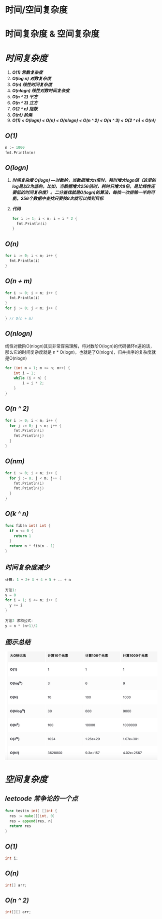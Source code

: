 # 时间/空间复杂度


# 时间复杂度 & 空间复杂度

# ***时间复杂度***

1. ***O(1) 常数复杂度***
2. ***O(log n) 对数复杂度***
3. ***O(n) 线性时间复杂度***
4. ***O(nlogn) 线性对数时间复杂度***
5. ***O(n ^ 2) 平方***
6. ***O(n ^ 3) 立方***
7. ***O(2 ^ n) 指数***
8. ***O(n!) 阶乘***
9. ***O(1) < O(logn) < O(n) < O(nlogn) < O(n ^ 2) < O(n ^ 3) < O(2 ^ n) < O(n!)***

## ***O(1)***

```go
n := 1000
fmt.Println(n)
```

## ***O(logn)***

1. ***时间复杂度 O(logn) —对数阶，当数据增大n倍时，耗时增大logn倍（这里的log是以2为底的，比如，当数据增大256倍时，耗时只增大8倍，是比线性还要低的时间复杂度）。二分查找就是O(logn)的算法，每找一次排除一半的可能，256个数据中查找只要找8次就可以找到目标***

2. ***代码***
   
   ```go
   for i := 1; i < n; i = i * 2 {
     fmt.Println(i)
   }
   ```

## ***O(n)***

```go
for i := 0; i < n; i++ {
  fmt.Println(i)
}
```

## ***O(n + m)***

```go
for i := 0; i < n; i++ {
  fmt.Println(i)
}
for j := 0; j < m; j++ {

} // O(n + m)
```

## ***O(nlogn)***

线性对数阶O(nlogn)其实非常容易理解，将对数阶O(logn)的代码循环n遍的话，那么它的时间复杂度就是 n * O(logn)，也就是了O(nlogn)，归并排序的复杂度就是O(nlogn)

```c
for (int m = 1; m <= n; m++) {
    int i = 1;
    while (i < n) {
        i = i * 2;
    }
}
```

## ***O(n ^ 2)***

```go
for i := 0; i < n; i++ {
  for j := 0; j < n; j++ {
    fmt.Println(i)
    fmt.Println(j)
  }
}
```

## ***O(nm)***

```go
for i := 0; i < n; i++ {
  for j := 0; j < m; j++ {
    fmt.Println(i)
    fmt.Println(j)
  }
}
```

## ***O(k ^ n)***

```go
func fib(n int) int {
  if n <= 0 {
    return 1
  }
  return n * fib(n - 1)
}
```

## ***时间复杂度减少***

```go
计算: 1 + 2+ 3 + 4 + 5 + .. + n

方法1: 
y = 0
for i = 1; i <= n; i++ {
  y += i
}

方法2 求和公式:
y = n * (n+1)/2
```

## ***图示总结***

[![image-20231024215432797](https://raw.githubusercontent.com/vlicecream/cloudImage/main/data/202310242154273.png)](https://raw.githubusercontent.com/vlicecream/cloudImage/main/data/202310242154273.png)

# ***空间复杂度***

## ***leetcode 常争论的一个点***

```go
func test(n int) []int {
  res := make([]int, 0)
  res = append(res, n)
  return res
}
```

## ***O(1)***

```c
int i;
```

## ***O(n)***

```c
int[] arr;
```

## ***O(n ^ 2)***

```c
int[][] arr;
```

